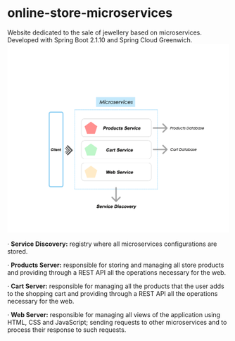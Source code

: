 # online-store-microservices
Website dedicated to the sale of jewellery based on microservices. Developed with Spring Boot 2.1.10 and Spring Cloud Greenwich.
![Architecture](https://github.com/BlancaAsensio/online-store-microservices/blob/master/arquitectura.jpg)

· **Service Discovery:** registry where all microservices configurations are stored.

· **Products Server:** responsible for storing and managing all store products and providing through a REST API all the operations necessary for the web.

· **Cart Server:** responsible for managing all the products that the user adds to the shopping cart and providing through a REST API all the operations necessary for the web.

· **Web Server:** responsible for managing all views of the application using HTML, CSS and JavaScript; sending requests to other microservices and to process their response to such requests.


